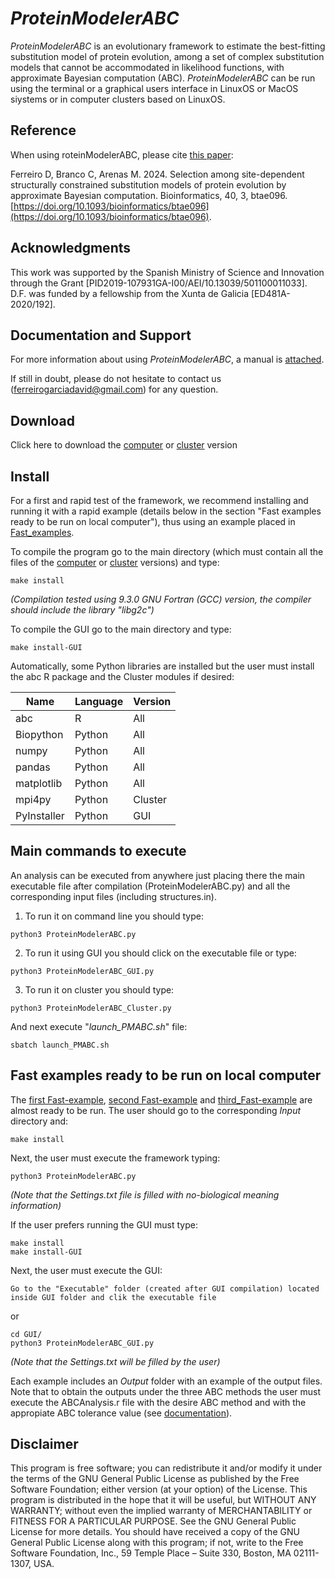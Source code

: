 # *ProteinModelerABC*
*ProteinModelerABC* is an evolutionary framework to estimate the best-fitting substitution model of protein evolution, among a set of complex substitution models that cannot be accommodated in likelihood functions, with approximate Bayesian computation (ABC). *ProteinModelerABC* can be run using the terminal or a graphical users interface in LinuxOS or MacOS siystems or in computer clusters based on LinuxOS.

## Reference

When using roteinModelerABC, please cite [this paper](https://doi.org/10.1093/bioinformatics/btae096):

Ferreiro D, Branco C, Arenas M. 2024. Selection among site-dependent structurally constrained substitution models of protein evolution by approximate Bayesian computation. Bioinformatics, 40, 3, btae096. [https://doi.org/10.1093/bioinformatics/btae096](https://doi.org/10.1093/bioinformatics/btae096).

## Acknowledgments

This work was supported by the Spanish Ministry of Science and Innovation through the Grant [PID2019-107931GA-I00/AEI/10.13039/501100011033]. D.F. was funded by a fellowship from the Xunta de Galicia [ED481A-2020/192]. 

## Documentation and Support
For more information about using *ProteinModelerABC*, a manual is [attached](https://github.com/DavidFerreiro/ProteinModelerABC/tree/main/Documentation).

If still in doubt, please do not hesitate to contact us (ferreirogarciadavid@gmail.com) for any question.

## Download
Click here to download the [computer](https://github.com/DavidFerreiro/ProteinModelerABC/tree/main/ProteinModelerABC) or [cluster](https://github.com/DavidFerreiro/ProteinModelerABC/tree/main/ProteinModelerABC_Cluster) version

## Install
For a first and rapid test of the framework, we recommend installing and running it with a rapid example (details below in the section "Fast examples ready to be run on local computer"), thus using an example placed in [Fast_examples](https://github.com/DavidFerreiro/ProteinModelerABC/tree/main/Fast_examples).

To compile the program go to the main directory (which must contain all the files of the [computer](https://github.com/DavidFerreiro/ProteinModelerABC/tree/main/ProteinModelerABC) or [cluster](https://github.com/DavidFerreiro/ProteinModelerABC/tree/main/ProteinModelerABC_Cluster) versions) and type:
```
make install
```
*(Compilation tested using 9.3.0 GNU Fortran (GCC) version, the compiler should include the library "libg2c")*

To compile the GUI go to the main directory and type:
```
make install-GUI
```
Automatically, some Python libraries are installed but the user must install the abc R package and the Cluster modules if desired:

|Name	|Language	|Version |
|---------------|---------------|---------------|
|abc	|R	|All| |-|
|Biopython	|Python	|All|
|numpy	|Python	|All|
|pandas	|Python	|All|
|matplotlib	|Python	|All|
|mpi4py	|Python	|Cluster|
|PyInstaller	|Python	|GUI|


## Main commands to execute
An analysis can be executed from anywhere just placing there the main executable file after compilation (ProteinModelerABC.py) and all the corresponding input files (including structures.in).
1. To run it on command line you should type:
```
python3 ProteinModelerABC.py
```
2. To run it using GUI you should click on the executable file or type:
```
python3 ProteinModelerABC_GUI.py
```
3. To run it on cluster you should type:
```
python3 ProteinModelerABC_Cluster.py
```
And next execute "*launch_PMABC.sh*" file:
```
sbatch launch_PMABC.sh
```
## Fast examples ready to be run on local computer
The [first Fast-example](https://github.com/DavidFerreiro/ProteinModelerABC/tree/main/Fast_examples/Fast_example1_Coalescent), [second Fast-example](https://github.com/DavidFerreiro/ProteinModelerABC/tree/main/Fast_examples/Fast_example2_PhylogeneticTree) and [third_Fast-example](https://github.com/DavidFerreiro/ProteinModelerABC/tree/main/Fast_examples/Fast_example3_ABCModels) are almost ready to be run. The user should go to the corresponding *Input* directory and:
```
make install
```
Next, the user must execute the framework typing:
```
python3 ProteinModelerABC.py
```
*(Note that the Settings.txt file is filled with no-biological meaning information)*


If the user prefers running the GUI must type:
```
make install
make install-GUI
```
Next, the user must execute the GUI:
```
Go to the "Executable" folder (created after GUI compilation) located inside GUI folder and clik the executable file
```

or

```
cd GUI/
python3 ProteinModelerABC_GUI.py
```
*(Note that the Settings.txt will be filled by the user)*

Each example includes an *Output* folder with an example of the output files. Note that to obtain the outputs under the three ABC methods the user must execute the ABCAnalysis.r file with the desire ABC method and with the appropiate ABC tolerance value (see [documentation](https://github.com/DavidFerreiro/ProteinModelerABC/tree/main/Documentation)).

## Disclaimer
This program is free software; you can redistribute it and/or modify it under the terms of the GNU General Public License as published by the Free Software Foundation; either version (at your option) of the License. This program is distributed in the hope that it will be useful, but WITHOUT ANY WARRANTY; without even the implied warranty of MERCHANTABILITY or FITNESS FOR A PARTICULAR PURPOSE. See the GNU General Public License for more details. You should have received a copy of the GNU General Public License along with this program; if not, write to the Free Software Foundation, Inc., 59 Temple Place – Suite 330, Boston, MA 02111-1307, USA.
